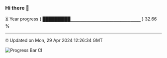 ### Hi there 👋

⏳ Year progress { █████████▁▁▁▁▁▁▁▁▁▁▁▁▁▁▁▁▁▁▁▁▁ } 32.66 %

---

⏰ Updated on Mon, 29 Apr 2024 12:26:34 GMT

![Progress Bar CI](https://github.com/liununu/liununu/workflows/Progress%20Bar%20CI/badge.svg)
